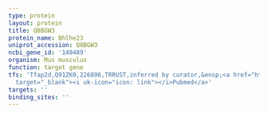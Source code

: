 ```yaml
---
type: protein
layout: protein
title: Q8BGW3
protein_name: Bhlhe23
uniprot_accession: Q8BGW3
ncbi_gene_id: '140489'
organism: Mus musculus
function: target gene
tfs: 'Tfap2d,Q91ZK0,226896,TRRUST,inferred by curator,&ensp;<a href="https://www.ncbi.nlm.nih.gov/pubmed/?term=21858141%5Buid%5D"
  target="_blank"><i uk-icon="icon: link"></i>Pubmed</a>'
targets: ''
binding_sites: ''
---
```

